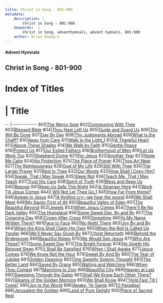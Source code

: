 ```yaml
---
title: Christ in Song - 801-900
metadata:
    description: |
        Christ in Song - 801-900
    keywords:  |
        Christ in Song, adventhymnals, advent hymnals, 801-900
    author: Brian Onang'o
---
```


#### Advent Hymnals
## Christ in Song - 801-900

# Index of Titles
# | Title                        
-- |-------------
801|[The Mercy Seat](/christ-in-song/CIS/801-900/801-810/The-Mercy-Seat)
802|[Communing With Thee](/christ-in-song/CIS/801-900/801-810/Communing-With-Thee)
803|[Blessed Bible](/christ-in-song/CIS/801-900/801-810/Blessed-Bible)
804|[Thou Hast Left Us](/christ-in-song/CIS/801-900/801-810/Thou-Hast-Left-Us)
805|[Guide and Guard Us](/christ-in-song/CIS/801-900/801-810/Guide-and-Guard-Us)
806|[Thy Will Be Done](/christ-in-song/CIS/801-900/801-810/Thy-Will-Be-Done)
807|[Day By Day](/christ-in-song/CIS/801-900/801-810/Day-By-Day)
808|[Thy Judgments Abroad](/christ-in-song/CIS/801-900/801-810/Thy-Judgments-Abroad)
809|[What Is the Chaff?](/christ-in-song/CIS/801-900/801-810/What-Is-the-Chaff)
810|[Away from Care](/christ-in-song/CIS/801-900/801-810/Away-from-Care)
811|[Walk in the Light_1](/christ-in-song/CIS/801-900/811-820/Walk-in-the-Light_1)
812|[A Thankful Heart](/christ-in-song/CIS/801-900/811-820/A-Thankful-Heart)
813|[Above These Shades](/christ-in-song/CIS/801-900/811-820/Above-These-Shades)
814|[We Walk by Faith](/christ-in-song/CIS/801-900/811-820/We-Walk-by-Faith)
815|[Gentle Peace](/christ-in-song/CIS/801-900/811-820/Gentle-Peace)
816|[Protect Us](/christ-in-song/CIS/801-900/811-820/Protect-Us)
817|[Our Exiled Fathers](/christ-in-song/CIS/801-900/811-820/Our-Exiled-Fathers)
818|[Brotherhood of Men](/christ-in-song/CIS/801-900/811-820/Brotherhood-of-Men)
819|[Let Us Work Too](/christ-in-song/CIS/801-900/811-820/Let-Us-Work-Too)
820|[Shepherd Divine](/christ-in-song/CIS/801-900/811-820/Shepherd-Divine)
821|[For Jesus](/christ-in-song/CIS/801-900/821-830/For-Jesus)
822|[Another Year](/christ-in-song/CIS/801-900/821-830/Another-Year)
823|[Keep Me Calm](/christ-in-song/CIS/801-900/821-830/Keep-Me-Calm)
824|[His Protection](/christ-in-song/CIS/801-900/821-830/His-Protection)
825|[The Place of Prayer](/christ-in-song/CIS/801-900/821-830/The-Place-of-Prayer)
826|[Thou Art Near](/christ-in-song/CIS/801-900/821-830/Thou-Art-Near)
827|[Thy Righteousness](/christ-in-song/CIS/801-900/821-830/Thy-Righteousness)
828|[God of My Life](/christ-in-song/CIS/801-900/821-830/God-of-My-Life)
829|[Still With Thee](/christ-in-song/CIS/801-900/821-830/Still-With-Thee)
830|[The Larger Prayer](/christ-in-song/CIS/801-900/821-830/The-Larger-Prayer)
831|[Rest in Thee](/christ-in-song/CIS/801-900/831-840/Rest-in-Thee)
832|[Our Words](/christ-in-song/CIS/801-900/831-840/Our-Words)
833|[How Shall I Copy Him?](/christ-in-song/CIS/801-900/831-840/How-Shall-I-Copy-Him)
834|[Speak, That I May Speak](/christ-in-song/CIS/801-900/831-840/Speak,-That-I-May-Speak)
835|[Sleep Not](/christ-in-song/CIS/801-900/831-840/Sleep-Not)
836|[Teach Me, That I May Teach](/christ-in-song/CIS/801-900/831-840/Teach-Me,-That-I-May-Teach)
837|[Trust His Care](/christ-in-song/CIS/801-900/831-840/Trust-His-Care)
838|[Spirit of Truth](/christ-in-song/CIS/801-900/831-840/Spirit-of-Truth)
839|[Bless and Keep Us](/christ-in-song/CIS/801-900/831-840/Bless-and-Keep-Us)
840|[Repose](/christ-in-song/CIS/801-900/831-840/Repose)
841|[Keep Us Safe This Night](/christ-in-song/CIS/801-900/841-850/Keep-Us-Safe-This-Night)
842|[A Stranger Here](/christ-in-song/CIS/801-900/841-850/A-Stranger-Here)
843|[Work Till Jesus Comes](/christ-in-song/CIS/801-900/841-850/Work-Till-Jesus-Comes)
844|[I Will Not Let Thee Go_1](/christ-in-song/CIS/801-900/841-850/I-Will-Not-Let-Thee-Go_1)
845|[How Far From Home?](/christ-in-song/CIS/801-900/841-850/How-Far-From-Home)
846|[Asleep in Jesus](/christ-in-song/CIS/801-900/841-850/Asleep-in-Jesus)
847|[A thrilling cry--we hear the sound](/christ-in-song/CIS/801-900/841-850/A-thrilling-cry--we-hear-the-sound)
848|[We Shall Meet](/christ-in-song/CIS/801-900/841-850/We-Shall-Meet)
849|[My Savior First of All](/christ-in-song/CIS/801-900/841-850/My-Savior-First-of-All)
850|[Beautiful Valley of Eden](/christ-in-song/CIS/801-900/841-850/Beautiful-Valley-of-Eden)
851|[The Beautiful Beyond](/christ-in-song/CIS/801-900/851-860/The-Beautiful-Beyond)
852|[Jewels](/christ-in-song/CIS/801-900/851-860/Jewels)
853|[When Jesus Comes](/christ-in-song/CIS/801-900/851-860/When-Jesus-Comes)
854|[There'll Be No Dark Valley](/christ-in-song/CIS/801-900/851-860/There'll-Be-No-Dark-Valley)
855|[The Homeland](/christ-in-song/CIS/801-900/851-860/The-Homeland)
856|[Some Sweet Day, By and By](/christ-in-song/CIS/801-900/851-860/Some-Sweet-Day,-By-and-By)
857|[The Crowning Day](/christ-in-song/CIS/801-900/851-860/The-Crowning-Day)
858|[Crown After Cross](/christ-in-song/CIS/801-900/851-860/Crown-After-Cross)
859|[Sometime](/christ-in-song/CIS/801-900/851-860/Sometime)
860|[Is My Name Written There?](/christ-in-song/CIS/801-900/851-860/Is-My-Name-Written-There)
861|[Face to Face](/christ-in-song/CIS/801-900/861-870/Face-to-Face)
862|[No Night There](/christ-in-song/CIS/801-900/861-870/No-Night-There)
863|[Joy By and By](/christ-in-song/CIS/801-900/861-870/Joy-By-and-By)
864|[When the King Shall Claim His Own](/christ-in-song/CIS/801-900/861-870/When-the-King-Shall-Claim-His-Own)
865|[When the Roll Is Called Up Yonder](/christ-in-song/CIS/801-900/861-870/When-the-Roll-Is-Called-Up-Yonder)
866|[We'll Never Say Good-By](/christ-in-song/CIS/801-900/861-870/We'll-Never-Say-Good-By)
867|[Christ Returneth](/christ-in-song/CIS/801-900/861-870/Christ-Returneth)
868|[Behold the Bridegroom](/christ-in-song/CIS/801-900/861-870/Behold-the-Bridegroom)
869|[Beautiful Robes](/christ-in-song/CIS/801-900/861-870/Beautiful-Robes)
870|[We Would See Jesus](/christ-in-song/CIS/801-900/861-870/We-Would-See-Jesus)
871|[Who Are These?](/christ-in-song/CIS/801-900/871-880/Who-Are-These)
872|[Some Sweet Day](/christ-in-song/CIS/801-900/871-880/Some-Sweet-Day)
873|[The Bright Forever](/christ-in-song/CIS/801-900/871-880/The-Bright-Forever)
874|[He Giveth His Beloved Sleep](/christ-in-song/CIS/801-900/871-880/He-Giveth-His-Beloved-Sleep)
875|[I Shall Be Satisfied](/christ-in-song/CIS/801-900/871-880/I-Shall-Be-Satisfied)
876|[When I Shall Awake](/christ-in-song/CIS/801-900/871-880/When-I-Shall-Awake)
877|[Jesus Comes](/christ-in-song/CIS/801-900/871-880/Jesus-Comes)
878|[We Know Not the Hour](/christ-in-song/CIS/801-900/871-880/We-Know-Not-the-Hour)
879|[Sweet By And By](/christ-in-song/CIS/801-900/871-880/Sweet-By-And-By)
880|[The Year of Jubilee](/christ-in-song/CIS/801-900/871-880/The-Year-of-Jubilee)
881|[Golden Dawning](/christ-in-song/CIS/801-900/881-890/Golden-Dawning)
882|[One Sweetly Solemn Thought](/christ-in-song/CIS/801-900/881-890/One-Sweetly-Solemn-Thought)
883|[The Better Land](/christ-in-song/CIS/801-900/881-890/The-Better-Land)
884|[Saved By Grace](/christ-in-song/CIS/801-900/881-890/Saved-By-Grace)
885|[Waiting and Watching](/christ-in-song/CIS/801-900/881-890/Waiting-and-Watching)
886|[When Thou Comest](/christ-in-song/CIS/801-900/881-890/When-Thou-Comest)
887|[Marching to Zion](/christ-in-song/CIS/801-900/881-890/Marching-to-Zion)
888|[Beautiful City](/christ-in-song/CIS/801-900/881-890/Beautiful-City)
889|[Heaven at Last](/christ-in-song/CIS/801-900/881-890/Heaven-at-Last)
890|[Sweeping Through the Gates](/christ-in-song/CIS/801-900/881-890/Sweeping-Through-the-Gates)
891|[Shall We Know Each Other There?](/christ-in-song/CIS/801-900/891-900/Shall-We-Know-Each-Other-There)
892|[Gleams of the Golden Morning](/christ-in-song/CIS/801-900/891-900/Gleams-of-the-Golden-Morning)
893|[We Shall Know](/christ-in-song/CIS/801-900/891-900/We-Shall-Know)
894|["Hold Fast Till I Come"](/christ-in-song/CIS/801-900/891-900/"Hold-Fast-Till-I-Come")
895|[Joy to the World](/christ-in-song/CIS/801-900/891-900/Joy-to-the-World)
896|[Awake, Ye Saints](/christ-in-song/CIS/801-900/891-900/Awake,-Ye-Saints)
897|[O Paradise!](/christ-in-song/CIS/801-900/891-900/O-Paradise!)
898|[Jerusalem the Golden](/christ-in-song/CIS/801-900/891-900/Jerusalem-the-Golden)
899|[Land of Pure Delight](/christ-in-song/CIS/801-900/891-900/Land-of-Pure-Delight)
900|[Place of Sacred Rest](/christ-in-song/CIS/801-900/891-900/Place-of-Sacred-Rest)